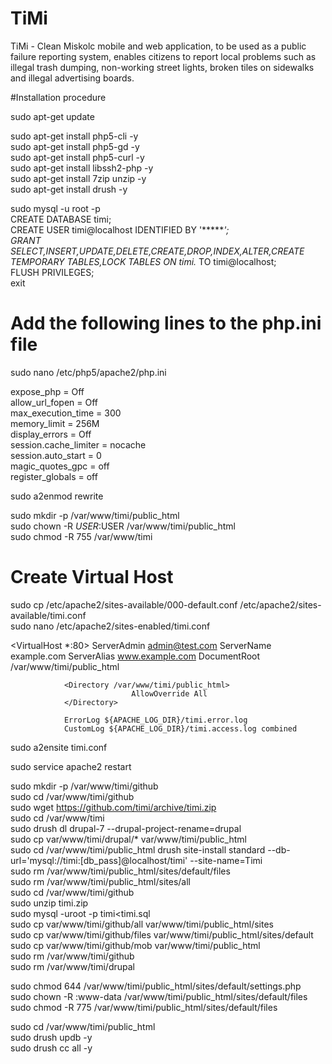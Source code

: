 # TiMi
TiMi - Clean Miskolc mobile and web application, to be used as a public failure reporting system, enables citizens to report local problems such as illegal trash dumping, non-working street lights, broken tiles on sidewalks and illegal advertising boards.

#Installation procedure

sudo apt-get update

sudo apt-get install php5-cli -y<br>
sudo apt-get install php5-gd -y<br>
sudo apt-get install php5-curl -y<br>
sudo apt-get install libssh2-php -y<br>
sudo apt-get install 7zip unzip -y<br>
sudo apt-get install drush -y<br>

sudo mysql -u root -p<br>
CREATE DATABASE timi;<br>
CREATE USER timi@localhost IDENTIFIED BY '******';<br>
GRANT SELECT,INSERT,UPDATE,DELETE,CREATE,DROP,INDEX,ALTER,CREATE TEMPORARY TABLES,LOCK TABLES ON timi.* TO timi@localhost;<br>
FLUSH PRIVILEGES;<br>
exit<br>

# Add the following lines to the php.ini file
sudo nano /etc/php5/apache2/php.ini<br>

expose_php = Off<br>
allow_url_fopen = Off<br>
max_execution_time = 300<br>
memory_limit = 256M<br>
display_errors = Off<br>
session.cache_limiter = nocache<br>
session.auto_start = 0<br>
magic_quotes_gpc = off<br>
register_globals = off<br>

sudo a2enmod rewrite

sudo mkdir -p /var/www/timi/public_html<br>
sudo chown -R $USER:$USER /var/www/timi/public_html<br>
sudo chmod -R 755 /var/www/timi<br>

# Create Virtual Host
sudo cp /etc/apache2/sites-available/000-default.conf /etc/apache2/sites-available/timi.conf<br>
sudo nano /etc/apache2/sites-enabled/timi.conf

<VirtualHost *:80>
                ServerAdmin admin@test.com
                ServerName  example.com
                ServerAlias www.example.com
                DocumentRoot /var/www/timi/public_html

                <Directory /var/www/timi/public_html>
                               AllowOverride All
                </Directory>

                ErrorLog ${APACHE_LOG_DIR}/timi.error.log
                CustomLog ${APACHE_LOG_DIR}/timi.access.log combined
</VirtualHost>

sudo a2ensite timi.conf

sudo service apache2 restart

sudo mkdir -p /var/www/timi/github<br>
sudo cd /var/www/timi/github<br>
sudo wget https://github.com/timi/archive/timi.zip<br>
sudo cd /var/www/timi<br>
sudo drush dl drupal-7 --drupal-project-rename=drupal<br>
sudo cp var/www/timi/drupal/* var/www/timi/public_html<br>
sudo cd /var/www/timi/public_html drush site-install standard --db-url='mysql://timi:[db_pass]@localhost/timi' --site-name=Timi<br>
sudo rm /var/www/timi/public_html/sites/default/files<br>
sudo rm /var/www/timi/public_html/sites/all<br>
sudo cd /var/www/timi/github<br>
sudo unzip timi.zip<br>
sudo mysql -uroot -p timi<timi.sql<br>
sudo cp var/www/timi/github/all var/www/timi/public_html/sites<br>
sudo cp var/www/timi/github/files var/www/timi/public_html/sites/default<br>
sudo cp var/www/timi/github/mob var/www/timi/public_html<br>
sudo rm /var/www/timi/github<br>
sudo rm /var/www/timi/drupal<br>

sudo chmod 644 /var/www/timi/public_html/sites/default/settings.php<br>
sudo chown -R :www-data /var/www/timi/public_html/sites/default/files<br>
sudo chmod -R 775 /var/www/timi/public_html/sites/default/files<br>

sudo cd /var/www/timi/public_html<br>
sudo drush updb -y<br>
sudo drush cc all -y<br>
